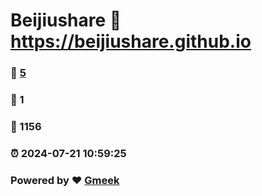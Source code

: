 # Beijiushare :link: https://beijiushare.github.io 
### :page_facing_up: [5](https://beijiushare.github.io/tag.html) 
### :speech_balloon: 1 
### :hibiscus: 1156 
### :alarm_clock: 2024-07-21 10:59:25 
### Powered by :heart: [Gmeek](https://github.com/Meekdai/Gmeek)
